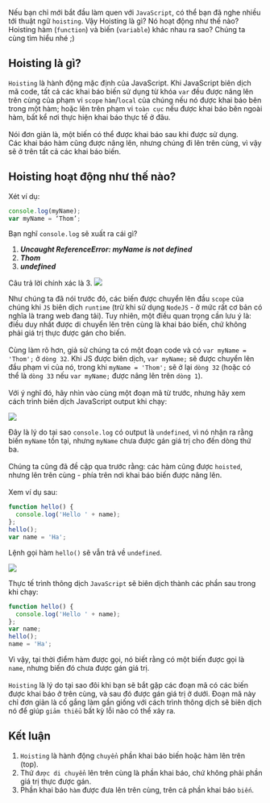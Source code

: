 Nếu bạn chỉ mới bắt đầu làm quen với `JavaScript`, có thể bạn đã nghe nhiều tới thuật ngữ `hoisting`. Vậy Hoisting là gì? Nó hoạt động như thế nào? Hoisting hàm (`function`) và biến (`variable`) khác nhau ra sao? Chúng ta cùng tìm hiểu nhé ;)
## Hoisting là gì?
`Hoisting` là hành động mặc định của JavaScript. Khi JavaScript biên dịch mã code, tất cả các khai báo biến sử dụng từ khóa `var` đều được nâng lên trên cùng của phạm vi  `scope` `hàm`/`local` của chúng nếu nó được khai báo bên trong một hàm; hoặc lên trên phạm vi `toàn cục` nếu được khai báo bên ngoài hàm, bất kể nơi thực hiện khai báo thực tế ở đâu. <br><br>
Nói đơn giản là, một biến có thể được khai báo sau khi được sử dụng.<br>
Các khai báo hàm cũng được nâng lên, nhưng chúng đi lên trên cùng, vì vậy sẽ ở trên tất cả các khai báo biến.
## Hoisting hoạt động như thế nào?
Xét ví dụ: 
```javascript
console.log(myName);
var myName = ‘Thom’;
```
Bạn nghĩ `console.log` sẽ xuất ra cái gì?
1. ***Uncaught ReferenceError: myName is not defined***
1. ***Thom***
1. ***undefined***

Câu trả lời chính xác là 3.
![](https://images.viblo.asia/ac134f6e-fc9e-4b4c-950e-858b8eaccf92.png)

Như chúng ta đã nói trước đó, các biến được chuyển lên đầu `scope` của chúng khi `JS` biên dịch `runtime` (trừ khi sử dụng `NodeJS` - ở mức rất cơ bản có nghĩa là trang web đang tải). Tuy nhiên, một điều quan trọng cần lưu ý là: điều duy nhất được di chuyển lên trên cùng là khai báo biến, chứ không phải giá trị thực được gán cho biến.<br><br>
Cùng làm rõ hơn, giả sử chúng ta có một đoạn code và có `var myName = 'Thom';` ở `dòng 32`. 
Khi JS được biên dịch, `var myName;` sẽ được chuyển lên đầu phạm vi của nó, trong khi `myName = 'Thom';` sẽ ở lại `dòng 32` (hoặc có thể là `dòng 33` nếu `var myName;` được nâng lên trên `dòng 1`).<br> <br>
Với ý nghĩ đó, hãy nhìn vào cùng một đoạn mã từ trước, nhưng hãy xem cách trình biên dịch JavaScript output khi chạy:

![](https://images.viblo.asia/5ebc44f3-f3d4-4cbc-9969-a087c44ce245.png)

Đây là lý do tại sao `console.log` có output là `undefined`, vì nó nhận ra rằng biến `myName` tồn tại, nhưng `myName` chưa được gán giá trị cho đến dòng thứ ba.<br><br>
Chúng ta cũng đã đề cập qua trước rằng: các hàm cũng được `hoisted`, nhưng lên trên cùng - phía trên nơi khai báo biến được nâng lên.<br><br>
Xem ví dụ sau:
```javascript
function hello() {
  console.log('Hello ' + name);
};
hello();
var name = 'Ha';
```
Lệnh gọi hàm `hello()` sẽ vẫn trả về `undefined`.

![](https://images.viblo.asia/8aac5020-7430-4161-81e7-7e18072ac0f9.png)

Thực tế trình thông dịch `JavaScript` sẽ biên dịch thành các phần sau trong khi chạy:
```javascript
function hello() {
  console.log('Hello ' + name);
};
var name;
hello();
name = 'Ha';
```
Vì vậy, tại thời điểm hàm được gọi, nó biết rằng có một biến được gọi là `name`, nhưng biến đó chưa được gán giá trị. <br><br>
`Hoisting` là lý do tại sao đôi khi bạn sẽ bắt gặp các đoạn mã có các biến được khai báo ở trên cùng, và sau đó được gán giá trị ở dưới. Đoạn mã này chỉ đơn giản là cố gắng làm gần giống với cách trình thông dịch sẽ biên dịch nó để giúp `giảm thiểu` bất kỳ lỗi nào có thể xảy ra.
## Kết luận
1. `Hoisting` là hành động `chuyển` phần khai báo biến hoặc hàm lên trên (top).
2. Thứ `được di chuyển` lên trên cùng là phần khai báo, chứ không phải phần giá trị thực được gán.
3. Phần khai báo `hàm` được đưa lên trên cùng, trên cả phần khai báo `biến`.